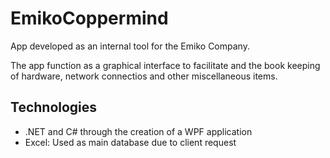 # EmikoCoppermind

App developed as an internal tool for the Emiko Company.

The app function as a graphical interface to facilitate and the book keeping of hardware, network connectios and other miscellaneous items.

## Technologies
- .NET and C# through the creation of a WPF application
- Excel: Used as main database due to client request
